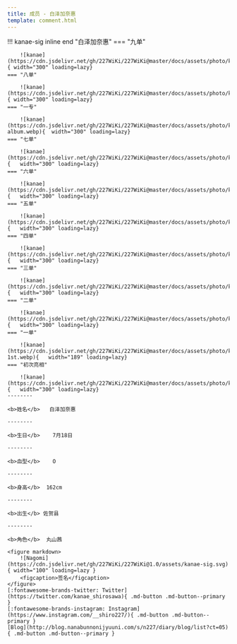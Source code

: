 ```yaml
---
title: 成员 - 白泽加奈惠
template: comment.html
---
```


!!! kanae-sig inline end "白泽加奈惠"
    === "九单"

        ![kanae](https://cdn.jsdelivr.net/gh/227WiKi/227WiKi@master/docs/assets/photo/kanae/9th.jpg){ width="300" loading=lazy}
    === "八单"

        ![kanae](https://cdn.jsdelivr.net/gh/227WiKi/227WiKi@master/docs/assets/photo/kanae/8th.webp){ width="300" loading=lazy}
    === "一专"

        ![kanae](https://cdn.jsdelivr.net/gh/227WiKi/227WiKi@master/docs/assets/photo/kanae/1st-album.webp){  width="300" loading=lazy}
    === "七单"

        ![kanae](https://cdn.jsdelivr.net/gh/227WiKi/227WiKi@master/docs/assets/photo/kanae/7th.webp){   width="300" loading=lazy}
    === "六单"

        ![kanae](https://cdn.jsdelivr.net/gh/227WiKi/227WiKi@master/docs/assets/photo/kanae/6th.webp){   width="300" loading=lazy}
    === "五单"

        ![kanae](https://cdn.jsdelivr.net/gh/227WiKi/227WiKi@master/docs/assets/photo/kanae/5th.webp){   width="300" loading=lazy}
    === "四单"

        ![kanae](https://cdn.jsdelivr.net/gh/227WiKi/227WiKi@master/docs/assets/photo/kanae/4th.webp){   width="300" loading=lazy}
    === "三单"

        ![kanae](https://cdn.jsdelivr.net/gh/227WiKi/227WiKi@master/docs/assets/photo/kanae/3rd.webp){   width="300" loading=lazy}
    === "二单"

        ![kanae](https://cdn.jsdelivr.net/gh/227WiKi/227WiKi@master/docs/assets/photo/kanae/2nd.webp){   width="300" loading=lazy}
    === "一单"

        ![kanae](https://cdn.jsdelivr.net/gh/227WiKi/227WiKi@master/docs/assets/photo/kanae/kanae-1st.webp){   width="189" loading=lazy}
    === "初次亮相"

        ![kanae](https://cdn.jsdelivr.net/gh/227WiKi/227WiKi@master/docs/assets/photo/kanae/WhiteDress.webp){   width="300" loading=lazy}
    --------

    <b>姓名</b>   白泽加奈惠 

    --------

    <b>生日</b>    7月18日

    --------

    <b>血型</b>    O

    --------

    <b>身高</b>  162cm

    --------

    <b>出生</b> 佐贺县

    --------

    <b>角色</b>  丸山茜

    <figure markdown>
        ![Nagomi](https://cdn.jsdelivr.net/gh/227WiKi/227WiKi@1.0/assets/kanae-sig.svg){ width="100" loading=lazy }
        <figcaption>签名</figcaption>
    </figure>
    [:fontawesome-brands-twitter: Twitter](https://twitter.com/kanae_shirosawa){ .md-button .md-button--primary }
    [:fontawesome-brands-instagram: Instagram](https://www.instagram.com/__shiro227/){ .md-button .md-button--primary }
    [Blog](http://blog.nanabunnonijyuuni.com/s/n227/diary/blog/list?ct=05){ .md-button .md-button--primary }